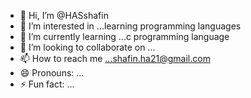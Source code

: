 - 👋 Hi, I’m @HASshafin
- 👀 I’m interested in ...learning programming languages
- 🌱 I’m currently learning ...c programming language
- 💞️ I’m looking to collaborate on ...
- 📫 How to reach me ...shafin.ha21@gmail.com
- 😄 Pronouns: ...
- ⚡ Fun fact: ...

<!---
HASshafin/HASshafin is a ✨ special ✨ repository because its `README.md` (this file) appears on your GitHub profile.
You can click the Preview link to take a look at your changes.
--->
